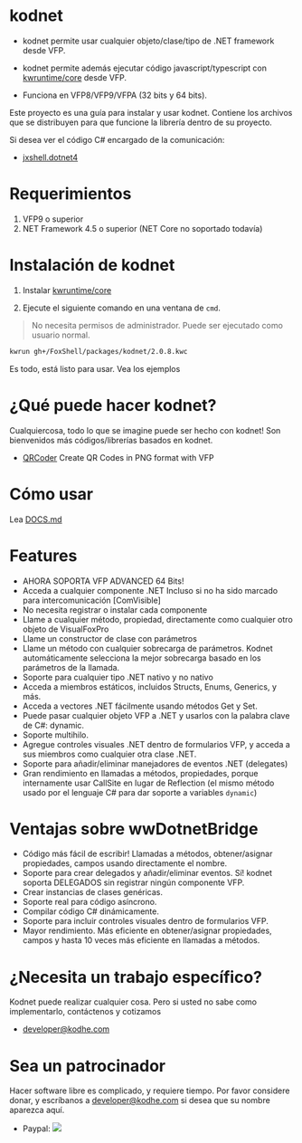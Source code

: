 # kodnet 

- kodnet permite usar cualquier objeto/clase/tipo de .NET framework desde VFP.

- kodnet permite además ejecutar código javascript/typescript con [kwruntime/core](https://github.com/kwruntime/core/blob/main/INSTALL.md) desde VFP.

- Funciona en VFP8/VFP9/VFPA (32 bits y 64 bits).

Este proyecto es una guía para instalar y usar kodnet. Contiene los archivos que se distribuyen para que funcione la librería dentro de su proyecto. 

Si desea ver el código C# encargado de la comunicación:
 - [jxshell.dotnet4](https://github.com/kodhework/jxshell.dotnet4)


# Requerimientos

1. VFP9 o superior 
2. NET Framework 4.5 o superior (NET Core no soportado todavía)


# Instalación de kodnet 

1. Instalar [kwruntime/core](https://github.com/kwruntime/core/blob/main/INSTALL.md)

2. Ejecute el siguiente comando en una ventana de ```cmd```.

> No necesita permisos de administrador. Puede ser ejecutado como usuario normal.

```bash
kwrun gh+/FoxShell/packages/kodnet/2.0.8.kwc
```

Es todo, está listo para usar. Vea los ejemplos


# ¿Qué puede hacer kodnet?

Cualquiercosa, todo lo que se imagine puede ser hecho con kodnet! Son bienvenidos más códigos/librerías basados en kodnet.

- [QRCoder](https://github.com/FoxShell/qrcoder) Create QR Codes in PNG format with VFP


# Cómo usar

Lea [DOCS.md](./DOCS.md)


# Features

- AHORA SOPORTA VFP ADVANCED 64 Bits!
- Acceda a cualquier componente .NET Incluso si no ha sido marcado para intercomunicación [ComVisible]
- No necesita registrar o instalar cada componente
- Llame a cualquier método, propiedad, directamente como cualquier otro objeto de VisualFoxPro
- Llame un constructor de clase con parámetros
- Llame un método con cualquier sobrecarga de parámetros. Kodnet automáticamente selecciona la mejor sobrecarga basado en los parámetros de la llamada.
- Soporte para cualquier tipo .NET nativo y no nativo
- Acceda a miembros estáticos, incluidos Structs, Enums, Generics, y más.
- Acceda a vectores .NET fácilmente usando métodos Get y Set.
- Puede pasar cualquier objeto VFP a .NET y usarlos con la palabra clave de C#: dynamic.
- Soporte multihilo.
- Agregue controles visuales .NET dentro de formularios VFP, y acceda a sus miembros como cualquier otra clase .NET.
- Soporte para añadir/eliminar manejadores de eventos .NET (delegates)
- Gran rendimiento en llamadas a métodos, propiedades, porque internamente usar CallSite en lugar de  Reflection (el mismo método usado por el lenguaje C# para dar soporte a variables ```dynamic```)


# Ventajas sobre wwDotnetBridge

- Código más fácil de escribir! Llamadas a métodos, obtener/asignar propiedades, campos usando directamente el nombre.
- Soporte para  crear delegados y  añadir/eliminar eventos. Sí! kodnet soporta DELEGADOS sin registrar ningún componente VFP.
- Crear instancias de clases genéricas.
- Soporte real para código asíncrono.
- Compilar código C# dinámicamente.
- Soporte para incluir controles visuales dentro de formularios VFP.
- Mayor rendimiento. Más eficiente en obtener/asignar propiedades, campos y hasta 10 veces más eficiente en llamadas a métodos.


# ¿Necesita un trabajo específico?

Kodnet puede realizar cualquier cosa. Pero si usted no sabe como implementarlo, contáctenos y cotizamos

 - developer@kodhe.com


# Sea un patrocinador

Hacer software libre es complicado, y requiere tiempo. Por favor considere donar, y escríbanos a developer@kodhe.com si desea que su nombre aparezca aquí.

* Paypal: [![](https://www.paypalobjects.com/en_US/i/btn/btn_donateCC_LG.gif)](https://www.paypal.com/cgi-bin/webscr?cmd=_s-xclick&hosted_button_id=XTUTKMVWCVQCJ&source=url)
